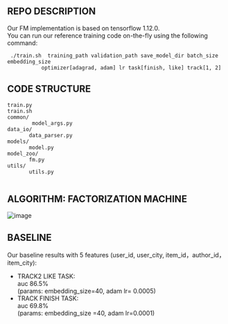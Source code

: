 REPO DESCRIPTION
-------  
Our FM implementation is based on tensorflow 1.12.0.  
You can run our reference training code on-the-fly using the following command:  

<pre><code> ./train.sh  training_path validation_path save_model_dir batch_size embedding_size   
&nbsp; &nbsp;&nbsp;  &nbsp; &nbsp;  optimizer[adagrad, adam] lr task[finish, like] track[1, 2]  </code></pre>
 
CODE STRUCTURE
--------------  

<pre><code>train.py  
train.sh  
common/  
  &nbsp; &nbsp; &nbsp; model_args.py  
data_io/  
 &nbsp; &nbsp; &nbsp; data_parser.py  
models/  
 &nbsp; &nbsp;&nbsp;  model.py  
model_zoo/  
 &nbsp; &nbsp; &nbsp; fm.py  
utils/  
 &nbsp; &nbsp; &nbsp; utils.py
 </code></pre>


ALGORITHM: FACTORIZATION MACHINE
--------------------------------

![image](https://github.com/challenge-ICME2019-Bytedance/Bytedance_ICME_challenge/raw/master/images/fm.jpg)

BASELINE
-------  
Our baseline results with 5 features (user_id, user_city, item_id，author_id，item_city):   

  * TRACK2 LIKE TASK:   
    auc 86.5%   
    (params: embedding_size=40, adam lr= 0.0005)  
  * TRACK FINISH TASK:  
    auc 69.8%  
    (params: embedding_size =40, adam lr=0.0001)



